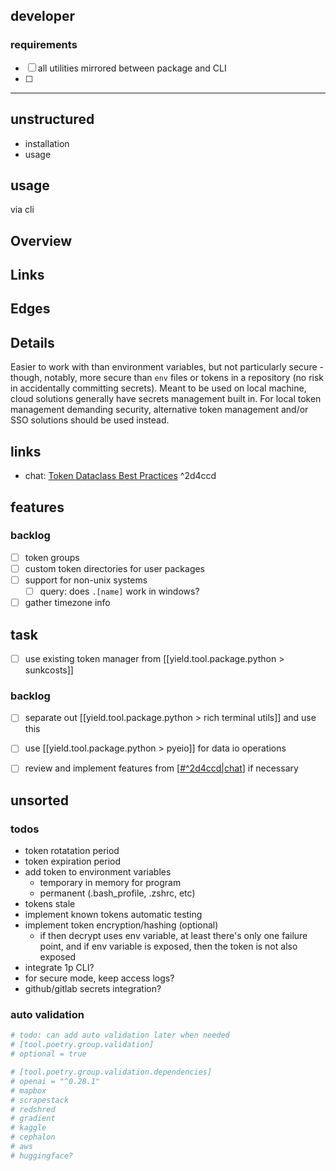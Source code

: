 
## developer

### requirements
- [ ] all utilities mirrored between package and CLI
- [ ]


---

## unstructured

- installation
- usage

## usage

via cli



## Overview

## Links


## Edges


## Details

Easier to work with than environment variables, but not particularly secure - though, notably, more secure than `env` files or tokens in a repository (no risk in accidentally committing secrets). Meant to be used on local machine, cloud solutions generally have secrets management built in. For local token management demanding security, alternative token management and/or SSO solutions should be used instead.

<!-- todo -->
<!-- ## Changelog -->




## links
- chat: [Token Dataclass Best Practices](https://chat.openai.com/share/b60f9f6e-a760-402f-9653-696ce03af4f7) ^2d4ccd


## features

### backlog
- [ ] token groups
- [ ] custom token directories for user packages
- [ ] support for non-unix systems
	- [ ] query: does `.[name]` work in windows?
- [ ] gather timezone info

## task
- [ ] use existing token manager from [[yield.tool.package.python > sunkcosts]]


### backlog
- [ ] separate out [[yield.tool.package.python > rich terminal utils]] and use this
- [ ] use [[yield.tool.package.python > pyeio]] for data io operations
- [ ] review and implement features from [[#^2d4ccd|chat]] if necessary


## unsorted

### todos
- token rotatation period
- token expiration period
- add token to environment variables
    - temporary in memory for program
    - permanent (.bash_profile, .zshrc, etc)
- tokens stale
- implement known tokens automatic testing
- implement token encryption/hashing (optional)
	- if then decrypt uses env variable, at least there's only one failure point, and if env variable is exposed, then the token is not also exposed
- integrate 1p CLI?
- for secure mode, keep access logs?
- github/gitlab secrets integration?


### auto validation


```toml
# todo: can add auto validation later when needed
# [tool.poetry.group.validation]
# optional = true

# [tool.poetry.group.validation.dependencies]
# openai = "^0.28.1"
# mapbox
# scrapestack
# redshred
# gradient
# kaggle
# cephalon
# aws
# huggingface?
```


[//begin]: # "Autogenerated link references for markdown compatibility"
[#^2d4ccd|chat]: notes.md "notes"
[//end]: # "Autogenerated link references"